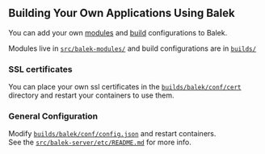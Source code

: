 ## Building Your Own Applications Using Balek
You can add your own [modules](./modules.md) and [build](../builds.md) configurations to Balek. 

Modules live in  [`src/balek-modules/`](../../src/balek-modules) and build configurations are in [`builds/`](../../builds)

### SSL certificates
You can place your own ssl certificates in the [`builds/balek/conf/cert`](../builds/balek/conf/cert) directory and restart your containers to use them.
### General Configuration
Modify [`builds/balek/conf/config.json`](../builds/balek/conf/config.json) and restart containers.  
See the [`src/balek-server/etc/README.md`](../src/balek-server/etc/README.md) for more info.

